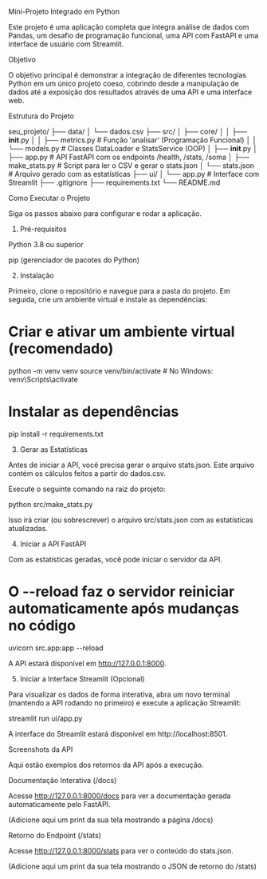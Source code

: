 Mini-Projeto Integrado em Python

Este projeto é uma aplicação completa que integra análise de dados com Pandas, um desafio de programação funcional, uma API com FastAPI e uma interface de usuário com Streamlit.

Objetivo

O objetivo principal é demonstrar a integração de diferentes tecnologias Python em um único projeto coeso, cobrindo desde a manipulação de dados até a exposição dos resultados através de uma API e uma interface web.

Estrutura do Projeto

seu_projeto/
├── data/
│   └── dados.csv
├── src/
│   ├── core/
│   │   ├── __init__.py
│   │   ├── metrics.py      # Função 'analisar' (Programação Funcional)
│   │   └── models.py       # Classes DataLoader e StatsService (OOP)
│   ├── __init__.py
│   ├── app.py              # API FastAPI com os endpoints /health, /stats, /soma
│   ├── make_stats.py       # Script para ler o CSV e gerar o stats.json
│   └── stats.json          # Arquivo gerado com as estatísticas
├── ui/
│   └── app.py              # Interface com Streamlit
├── .gitignore
├── requirements.txt
└── README.md


Como Executar o Projeto

Siga os passos abaixo para configurar e rodar a aplicação.

1. Pré-requisitos

Python 3.8 ou superior

pip (gerenciador de pacotes do Python)

2. Instalação

Primeiro, clone o repositório e navegue para a pasta do projeto. Em seguida, crie um ambiente virtual e instale as dependências:

# Criar e ativar um ambiente virtual (recomendado)
python -m venv venv
source venv/bin/activate  # No Windows: venv\Scripts\activate

# Instalar as dependências
pip install -r requirements.txt


3. Gerar as Estatísticas

Antes de iniciar a API, você precisa gerar o arquivo stats.json. Este arquivo contém os cálculos feitos a partir do dados.csv.

Execute o seguinte comando na raiz do projeto:

python src/make_stats.py


Isso irá criar (ou sobrescrever) o arquivo src/stats.json com as estatísticas atualizadas.

4. Iniciar a API FastAPI

Com as estatísticas geradas, você pode iniciar o servidor da API.

# O --reload faz o servidor reiniciar automaticamente após mudanças no código
uvicorn src.app:app --reload


A API estará disponível em http://127.0.0.1:8000.

5. Iniciar a Interface Streamlit (Opcional)

Para visualizar os dados de forma interativa, abra um novo terminal (mantendo a API rodando no primeiro) e execute a aplicação Streamlit:

streamlit run ui/app.py


A interface do Streamlit estará disponível em http://localhost:8501.

Screenshots da API

Aqui estão exemplos dos retornos da API após a execução.

Documentação Interativa (/docs)

Acesse http://127.0.0.1:8000/docs para ver a documentação gerada automaticamente pelo FastAPI.

(Adicione aqui um print da sua tela mostrando a página /docs)

Retorno do Endpoint (/stats)

Acesse http://127.0.0.1:8000/stats para ver o conteúdo do stats.json.

(Adicione aqui um print da sua tela mostrando o JSON de retorno do /stats)